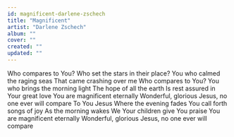 ```yaml
---
id: magnificent-darlene-zschech
title: "Magnificent"
artist: "Darlene Zschech"
album: ""
cover: ""
created: ""
updated: ""
---
```


Who compares to You?
Who set the stars in their place?
You who calmed the raging seas
That came crashing over me
Who compares to You?
You who brings the morning light
The hope of all the earth
Is rest assured in Your great love
You are magnificent eternally
Wonderful, glorious
Jesus, no one ever will compare
To You Jesus
Where the evening fades
You call forth songs of joy
As the morning wakes
We Your children give You praise
You are magnificent eternally
Wonderful, glorious
Jesus, no one ever will compare